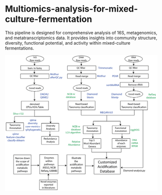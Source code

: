 # Multiomics-analysis-for-mixed-culture-fermentation
This pipeline is designed for comprehensive analysis of 16S, metagenomics, and metatranscriptomics data. 
It provides insights into community structure, diversity, functional potential, and activity within mixed-culture fermentations.

![Multiomics analysis pipeline](https://github.com/mj2770/Multiomics-analysis-for-mixed-culture-fermentation/blob/main/Analysis_pipeline_v1-02.png)
